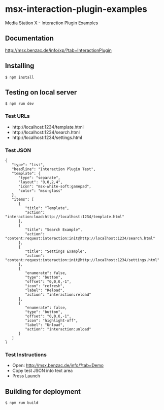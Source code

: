 # msx-interaction-plugin-examples
Media Station X - Interaction Plugin Examples

## Documentation
http://msx.benzac.de/info/xp/?tab=InteractionPlugin

## Installing
```
$ npm install
```

## Testing on local server
```
$ npm run dev
```

### Test URLs
* http://localhost:1234/template.html
* http://localhost:1234/search.html
* http://localhost:1234/settings.html

### Test JSON
```
{
   "type": "list",
   "headline": "Interaction Plugin Test",
   "template": {
      "type": "separate",
      "layout": "0,0,2,4",
      "icon": "msx-white-soft:gamepad",
      "color": "msx-glass"
   },
   "items": [
      {
         "title": "Template",
         "action": "interaction:load:http://localhost:1234/template.html"
      },
      {
         "title": "Search Example",
         "action": "content:request:interaction:init@http://localhost:1234/search.html"
      },
      {
         "title": "Settings Example",
         "action": "content:request:interaction:init@http://localhost:1234/settings.html"
      },
      {
         "enumerate": false,
         "type": "button",
         "offset": "0,0,0,-1",
         "icon": "refresh",
         "label": "Reload",
         "action": "interaction:reload"
      },
      {
         "enumerate": false,
         "type": "button",
         "offset": "0,0,0,-1",
         "icon": "highlight-off",
         "label": "Unload",
         "action": "interaction:unload"
      }
   ]
}
```
### Test Instructions
* Open: http://msx.benzac.de/info/?tab=Demo
* Copy test JSON into text area
* Press Launch

## Building for deployment
```
$ npm run build
```